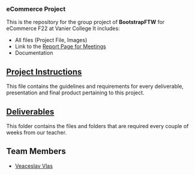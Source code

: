 ### eCommerce Project

This is the repository for the group project of **BootstrapFTW** for eCommerce F22 at Vanier College
It includes:

- All files (Project File, Images)
- Link to the [Report Page for Meetings](#meeting-report-page)
- Documentation

## [Project Instructions](Project_Instructions.pdf)
This file contains the guidelines and requirements for every deliverable, presentation and final product pertaining to this project.

## [Deliverables](/Deliverables)
This folder contains the files and folders that are required every couple of weeks from our teacher.

## Team Members
- [Veaceslav Vlas](https://github.com/vlasslavic)

